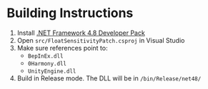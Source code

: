 # Building Instructions

1. Install [.NET Framework 4.8 Developer Pack](https://dotnet.microsoft.com/en-us/download/dotnet-framework/net48)
2. Open `src/FloatSensitivityPatch.csproj` in Visual Studio
3. Make sure references point to:
   - `BepInEx.dll`
   - `0Harmony.dll`
   - `UnityEngine.dll`
4. Build in Release mode. The DLL will be in `/bin/Release/net48/`
